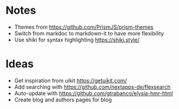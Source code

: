 
# Notes
- Themes from https://github.com/PrismJS/prism-themes
- Switch from markdoc to markdown-it to have more flexibility
- Use shiki for syntax highlighting https://shiki.style/


# Ideas
- Get inspiration from uikit https://getuikit.com/
- Add searching with https://github.com/nextapps-de/flexsearch
- Auto-update with https://github.com/gtrabanco/elysia-hmr-html
- Create blog and authors pages for blog
